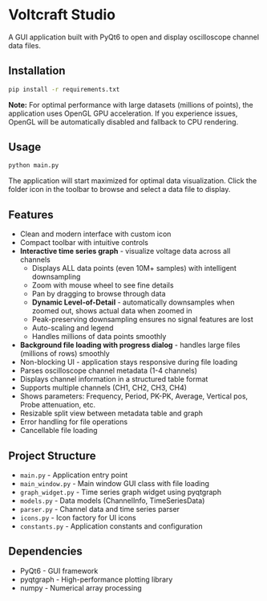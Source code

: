 # Voltcraft Studio

A GUI application built with PyQt6 to open and display oscilloscope channel data files.

## Installation

```bash
pip install -r requirements.txt
```

**Note:** For optimal performance with large datasets (millions of points), the application uses OpenGL GPU acceleration. If you experience issues, OpenGL will be automatically disabled and fallback to CPU rendering.

## Usage

```bash
python main.py
```

The application will start maximized for optimal data visualization. Click the folder icon in the toolbar to browse and select a data file to display.

## Features

- Clean and modern interface with custom icon
- Compact toolbar with intuitive controls
- **Interactive time series graph** - visualize voltage data across all channels
  - Displays ALL data points (even 10M+ samples) with intelligent downsampling
  - Zoom with mouse wheel to see fine details
  - Pan by dragging to browse through data
  - **Dynamic Level-of-Detail** - automatically downsamples when zoomed out, shows actual data when zoomed in
  - Peak-preserving downsampling ensures no signal features are lost
  - Auto-scaling and legend
  - Handles millions of data points smoothly
- **Background file loading with progress dialog** - handles large files (millions of rows) smoothly
- Non-blocking UI - application stays responsive during file loading
- Parses oscilloscope channel metadata (1-4 channels)
- Displays channel information in a structured table format
- Supports multiple channels (CH1, CH2, CH3, CH4)
- Shows parameters: Frequency, Period, PK-PK, Average, Vertical pos, Probe attenuation, etc.
- Resizable split view between metadata table and graph
- Error handling for file operations
- Cancellable file loading

## Project Structure

- `main.py` - Application entry point
- `main_window.py` - Main window GUI class with file loading
- `graph_widget.py` - Time series graph widget using pyqtgraph
- `models.py` - Data models (ChannelInfo, TimeSeriesData)
- `parser.py` - Channel data and time series parser
- `icons.py` - Icon factory for UI icons
- `constants.py` - Application constants and configuration

## Dependencies

- PyQt6 - GUI framework
- pyqtgraph - High-performance plotting library
- numpy - Numerical array processing

